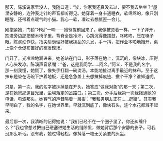 那天，陈溪说家里没人，我随口道：“诶，你家我还真没去过，要不我去坐坐？”屋里安静的，连钟表走针的声音都听得见。她穿着一身卡通睡衣，软绵绵的，像只刚睡醒、还带着点暖气的小猫。我心一软，凑过去想腻歪一会儿。

刚抱紧她，门锁“咔哒”一响——她爸提前回来了。我像被烫着一样，一下子弹开，跌进旁边那把硬木椅子里，背脊全是冷汗，心跳沉得像擂鼓，咚咚咚，压在嗓子眼。陈溪动作快，指尖匆匆理好被我揉乱的头发，手一抖，把作业本啪地摊开，桌上像个仓促布置好的案发现场。

门开了，光冷冷地漏进来。她爸站在门口，影子落在地上，沉沉的，像块冰，压得人心头发凉。陈溪声音紧绷：“爸，这是我同学……阿义。”阿义，不是我的名字。那一刻我懂，她慌了，像失手打翻一碗烫汤，本能地扯过离手最近的抹布。至于这抹布是垫在汤碗下护着地板，还是急急盖上去想抹掉痕迹、撇个干净？谁知道呢。 

只是，第一次，我的名字被抹掉是在开头，她答应“做我对象”的那一天；第二次，是在她爸那道目光里，尘埃落定的岔路口。；第三次，分手后我第一次我拨通她的电话，电波那头，她客气的声音隔着一层雾：“我和男朋友正在……逛街”。其实我早明白了，我的名字，在她世界里，早就沉到底了，像块石头，连个水花都溅不起来。

最后那一次，我清晰的记得她说：“我们已经不在一个圈子里了，你还纠缠什么？”我也曾想过把自己硬塞进她生活的缝隙里，做她背后那个安静的影子。可我没那么听话。没有我，她过得轻松，像抖落一粒无关紧要的灰尘。




